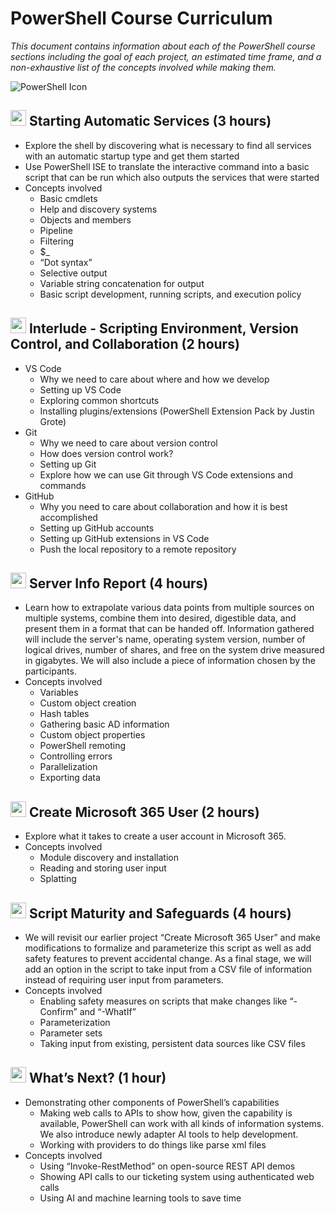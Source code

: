 # PowerShell Course Curriculum

*This document contains information about each of the PowerShell course sections including the goal of each project, an estimated time frame, and a non-exhaustive list of the concepts involved while making them.*

![PowerShell Icon](https://raw.githubusercontent.com/drummermanrob20/Misc/main/resources/PowerShell_Core_6.0_icon.png)
## <img src="https://raw.githubusercontent.com/drummermanrob20/Misc/main/resources/shell.prompt.icon2.png" width="25"/> Starting Automatic Services (3 hours)

- Explore the shell by discovering what is necessary to find all services with an automatic startup type and get them started 
- Use PowerShell ISE to translate the interactive command into a basic script that can be run which also outputs the services that were started 
- Concepts involved 
  - Basic cmdlets 
  - Help and discovery systems 
  - Objects and members 
  - Pipeline 
  - Filtering 
  - $_ 
  - “Dot syntax” 
  - Selective output 
  - Variable string concatenation for output 
  - Basic script development, running scripts, and execution policy

## <img src="https://raw.githubusercontent.com/drummermanrob20/Misc/main/resources/shell.prompt.icon2.png" width="25"/> Interlude - Scripting Environment, Version Control, and Collaboration (2 hours) 

- VS Code
  - Why we need to care about where and how we develop 
  - Setting up VS Code 
  - Exploring common shortcuts 
  - Installing plugins/extensions (PowerShell Extension Pack by Justin Grote)
- Git
  - Why we need to care about version control 
  - How does version control work? 
  - Setting up Git 
  - Explore how we can use Git through VS Code extensions and commands 
- GitHub 
  - Why you need to care about collaboration and how it is best accomplished 
  - Setting up GitHub accounts 
  - Setting up GitHub extensions in VS Code 
  - Push the local repository to a remote repository

## <img src="https://raw.githubusercontent.com/drummermanrob20/Misc/main/resources/shell.prompt.icon2.png" width="25"/> Server Info Report (4 hours) 

- Learn how to extrapolate various data points from multiple sources on multiple systems, combine them into desired, digestible data, and present them in a format that can be handed off.  Information gathered will include the server's name, operating system version, number of logical drives, number of shares, and free on the system drive measured in gigabytes.  We will also include a piece of information chosen by the participants. 
- Concepts involved 
  - Variables
  - Custom object creation
  - Hash tables
  - Gathering basic AD information
  - Custom object properties
  - PowerShell remoting
  - Controlling errors
  - Parallelization
  - Exporting data

## <img src="https://raw.githubusercontent.com/drummermanrob20/Misc/main/resources/shell.prompt.icon2.png" width="25"/> Create Microsoft 365 User (2 hours) 

- Explore what it takes to create a user account in Microsoft 365. 
- Concepts involved 
  - Module discovery and installation 
  - Reading and storing user input 
  - Splatting

## <img src="https://raw.githubusercontent.com/drummermanrob20/Misc/main/resources/shell.prompt.icon2.png" width="25"/> Script Maturity and Safeguards (4 hours) 

- We will revisit our earlier project “Create Microsoft 365 User” and make modifications to formalize and parameterize this script as well as add safety features to prevent accidental change.  As a final stage, we will add an option in the script to take input from a CSV file of information instead of requiring user input from parameters. 
- Concepts involved 
  - Enabling safety measures on scripts that make changes like “-Confirm” and “-WhatIf” 
  - Parameterization 
  - Parameter sets 
  - Taking input from existing, persistent data sources like CSV files

## <img src="https://raw.githubusercontent.com/drummermanrob20/Misc/main/resources/shell.prompt.icon2.png" width="25"/> What’s Next? (1 hour) 

- Demonstrating other components of PowerShell’s capabilities 
  - Making web calls to APIs to show how, given the capability is available, PowerShell can work with all kinds of information systems. We also introduce newly adapter AI tools to help development.
  - Working with providers to do things like parse xml files 
- Concepts involved 
  - Using “Invoke-RestMethod” on open-source REST API demos 
  - Showing API calls to our ticketing system using authenticated web calls
  - Using AI and machine learning tools to save time